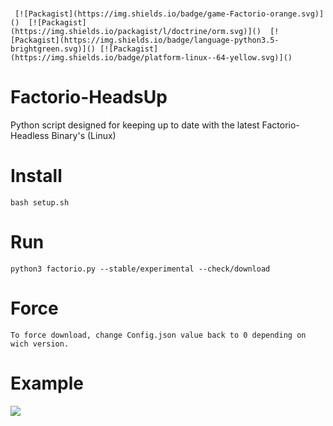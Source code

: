  #
     [![Packagist](https://img.shields.io/badge/game-Factorio-orange.svg)]()  [![Packagist](https://img.shields.io/packagist/l/doctrine/orm.svg)]()  [![Packagist](https://img.shields.io/badge/language-python3.5-brightgreen.svg)]() [![Packagist](https://img.shields.io/badge/platform-linux--64-yellow.svg)]()


#


# Factorio-HeadsUp
Python script designed for keeping up to date with the latest Factorio-Headless Binary's (Linux)


# Install
    bash setup.sh

# Run
    python3 factorio.py --stable/experimental --check/download
    
# Force
    To force download, change Config.json value back to 0 depending on wich version. 
    
# Example

<img src='https://ts3.ezcheats.co.uk/factorio.gif'></img>
